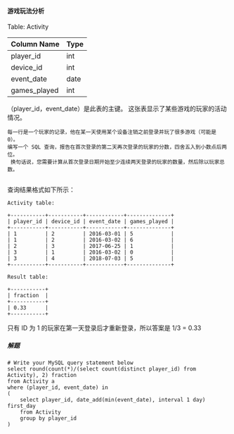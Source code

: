 
#### 游戏玩法分析

Table: Activity

| Column Name  | Type    |
|--------------|---------|
| player_id    | int     |
| device_id    | int     |
| event_date   | date    |
| games_played | int     |

（player_id，event_date）是此表的主键。
这张表显示了某些游戏的玩家的活动情况。

```text
每一行是一个玩家的记录，他在某一天使用某个设备注销之前登录并玩了很多游戏（可能是 0）。
编写一个 SQL 查询，报告在首次登录的第二天再次登录的玩家的分数，四舍五入到小数点后两位。
 换句话说，您需要计算从首次登录日期开始至少连续两天登录的玩家的数量，然后除以玩家总数。
 
```

查询结果格式如下所示：

```text
Activity table:

+-----------+-----------+------------+--------------+
| player_id | device_id | event_date | games_played |
+-----------+-----------+------------+--------------+
| 1         | 2         | 2016-03-01 | 5            |
| 1         | 2         | 2016-03-02 | 6            |
| 2         | 3         | 2017-06-25 | 1            |
| 3         | 1         | 2016-03-02 | 0            |
| 3         | 4         | 2018-07-03 | 5            |
+-----------+-----------+------------+--------------+

Result table:

+-----------+
| fraction  |
+-----------+
| 0.33      |
+-----------+
```

只有 ID 为 1 的玩家在第一天登录后才重新登录，所以答案是 1/3 = 0.33

##### 解题

```roomsql
# Write your MySQL query statement below
select round(count(*)/(select count(distinct player_id) from Activity), 2) fraction
from Activity a
where (player_id, event_date) in
(
    select player_id, date_add(min(event_date), interval 1 day) first_day
    from Activity
    group by player_id
)
```